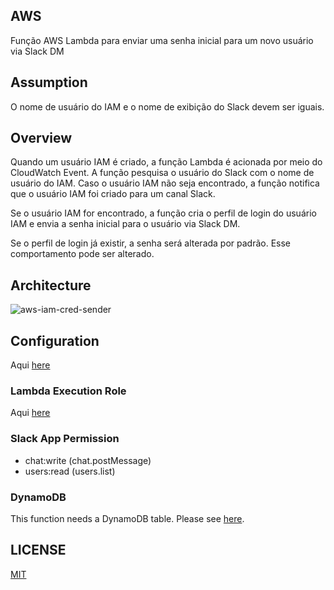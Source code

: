 ## AWS

Função AWS Lambda para enviar uma senha inicial para um novo usuário via Slack DM

## Assumption

O nome de usuário do IAM e o nome de exibição do Slack devem ser iguais.

## Overview

Quando um usuário IAM é criado, a função Lambda é acionada por meio do CloudWatch Event.
A função pesquisa o usuário do Slack com o nome de usuário do IAM.
Caso o usuário IAM não seja encontrado, a função notifica que o usuário IAM foi criado para um canal Slack.

Se o usuário IAM for encontrado, a função cria o perfil de login do usuário IAM e envia a senha inicial para o usuário via Slack DM.

Se o perfil de login já existir, a senha será alterada por padrão. Esse comportamento pode ser alterado.

## Architecture

![aws-iam-cred-sender](https://user-images.githubusercontent.com/13323303/115412477-4cc3e000-a22f-11eb-9d28-062f996b9697.png)

## Configuration

Aqui [here](docs/configuration.md)

### Lambda Execution Role

Aqui [here](docs/lambda-execution-role.md)

### Slack App Permission

* chat:write (chat.postMessage)
* users:read (users.list)

### DynamoDB

This function needs a DynamoDB table.
Please see [here](docs/dynamodb.md).

## LICENSE

[MIT](LICENSE)
